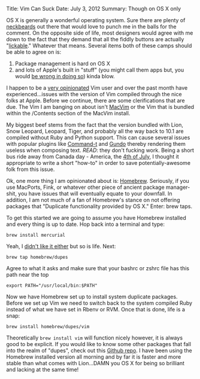 Title: Vim Can Suck
Date: July 3, 2012
Summary: Though on OS X only

OS X is generally a wonderful operating system. Sure there are plenty of
[neckbeards][2] out there that would love to punch me in the balls for the
comment. On the opposite side of life, most designers would agree with
me down to the fact that they demand that all the fiddly buttons
are actually "[lickable][1]." Whatever that means. Several items both of
these camps should be able to agree on is:

1. Package management is hard on OS X
1. and lots of Apple's built in "stuff" (you might call them apps but,
   you would [be wrong in doing so][11]) kinda
   blow.

I happen to be a [very opinionated][3] Vim user and over the past month
have experienced...issues with the version of Vim compiled through the
nice folks at Apple. Before we continue, there are some clerifications
that are due. The Vim I am banging on about isn't [MacVim][4] or the Vim that
is bundled within the /Contents section of the MacVim install.

My biggest beef stems from the fact that the version bundled with Lion,
Snow Leopard, Leopard, Tiger, and probably all the way back to 10.1 are compiled without Ruby and Python support. This can cause
several issues with popular plugins like [Command-t][5] and
[Gundo][6] thereby rendering them useless when composing text. _READ_:
they don't fucking work. Being a short bus ride away from Canada day -
America, the [4th of July][7], I thought it appropriate to write a short
"how-to" in order to save potentially-awesome folk from this issue.

Ok, one more thing I am opinionated about is: [Homebrew][8].
Seriously, if you use MacPorts, Fink, or whatever other piece of
ancient package manager-shit, you have issues that will eventually equate to
your downfall. In addition, I am not much of a fan of Homebrew's stance
on not offering packages that "Duplicate functionality provided by OS X."
Enter: brew taps.

To get this started we are going to assume you have Homebrew installed
and every thing is up to date. Hop back into a terminal and type:

```
brew install mercurial
```

Yeah, I [didn't like it either][10] but so is life. Next:

```
brew tap homebrew/dupes
```

Agree to what it asks and make sure that your bashrc or zshrc file has
this path near the top

```
export PATH="/usr/local/bin:$PATH"
```

Now we have Homebrew set up to install system duplicate packages. Before
we set up Vim we need to switch back to the system compiled Ruby instead
of what we have set in Rbenv or RVM. Once that is done, life is a snap:

```
brew install homebrew/dupes/vim
```

Theoretically `brew install vim` will function nicely however, it is
always good to be explicit. If you would like to know some other
packages that fall into the realm of "dupes", check out this [Github
repo][9]. I have been using the Homebrew installed version all morning and by far it is faster and
more stable than what comes with Lion...DAMN you OS X for being so
brilliant and lacking at the same time!



[1]: http://youtu.be/-JFfN5pKzFU
[2]: http://img.gawkerassets.com/img/17phrnpizopotjpg/original.jpg
[3]: http://www.cloudbacon.com/posts/2011-12-20-Command-T-Sucks/
[4]: https://code.google.com/p/macvim/
[5]: https://wincent.com/products/command-://wincent.com/products/command-t 
[6]: http://sjl.bitbucket.org/gundo.vim/
[7]: http://www.the-joke-box.com/pictures/tomahawk-utility-belt.jpg
[8]: http://mxcl.github.com/homebrew/
[9]: https://github.com/Homebrew/homebrew-dupes
[10]: http://www.cloudbacon.com/posts/2011-04-18-wordpress_to_ruby/
[11]: https://en.wikipedia.org/wiki/Package_management_system

